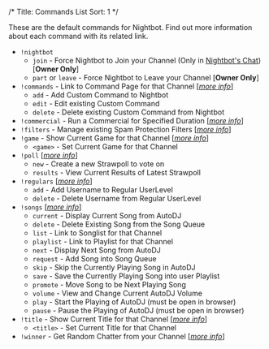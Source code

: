 /*
Title: Commands List
Sort: 1
*/

These are the default commands for Nightbot. Find out more information about each command with its related link.

* `!nightbot`
  * `join` - Force Nightbot to Join your Channel (Only in [Nightbot's Chat](https://www.twitch.tv/nightbot)) [**Owner Only**] 
  * `part` or `leave` - Force Nightbot to Leave your Channel [**Owner Only**]
* `!commands` - Link to Command Page for that Channel  [[*more info*](https://docs.nightbot.tv/commands/commands)]
  * `add` - Add Custom Command to Nightbot
  * `edit` - Edit existing Custom Command
  * `delete` - Delete existing Custom Command from Nightbot
* `!commercial` - Run a Commercial for Specified Duration  [[*more info*](https://docs.nightbot.tv/commands/commercial)]
* `!filters` - Manage existing Spam Protection Filters  [[*more info*](https://docs.nightbot.tv/commands/filters)]
* `!game` - Show Current Game for that Channel  [[*more info*](https://docs.nightbot.tv/commands/game)]
  * `<game>` - Set Current Game for that Channel
* `!poll`  [[*more info*](https://docs.nightbot.tv/commands/poll)]
  * `new` - Create a new Strawpoll to vote on
  * `results` - View Current Results of Latest Strawpoll
* `!regulars`  [[*more info*](https://docs.nightbot.tv/commands/regulars)]
  * `add` - Add Username to Regular UserLevel
  * `delete` - Delete Username from Regular UserLevel
* `!songs`  [[*more info*](https://docs.nightbot.tv/commands/songs)]
  * `current` - Display Current Song from AutoDJ
  * `delete` - Delete Existing Song from the Song Queue
  * `list` - Link to Songlist for that Channel
  * `playlist` - Link to Playlist for that Channel
  * `next` - Display Next Song from AutoDJ
  * `request` - Add Song into Song Queue
  * `skip` - Skip the Currently Playing Song in AutoDJ
  * `save` - Save the Currently Playing Song into user Playlist
  * `promote` - Move Song to be Next Playing Song
  * `volume` - View and Change Current AutoDJ Volume
  * `play` - Start the Playing of AutoDJ (must be open in browser)
  * `pause` - Pause the Playing of AutoDJ (must be open in browser)
* `!title` - Show Current Title for that Channel  [[*more info*](https://docs.nightbot.tv/commands/title)]
  * `<title>` - Set Current Title for that Channel
* `!winner` - Get Random Chatter from your Channel  [[*more info*](https://docs.nightbot.tv/commands/winner)]